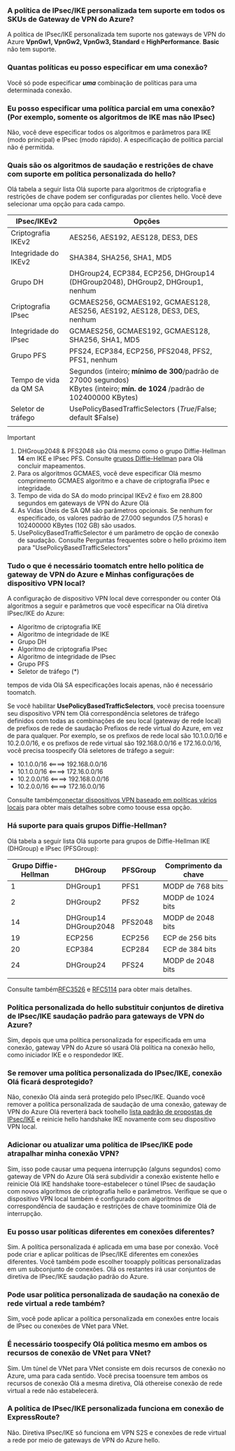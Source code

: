 ### <a name="is-custom-ipsecike-policy-supported-on-all-azure-vpn-gateway-skus"></a>A política de IPsec/IKE personalizada tem suporte em todos os SKUs de Gateway de VPN do Azure?
A política de IPsec/IKE personalizada tem suporte nos gateways de VPN do Azure **VpnGw1, VpnGw2, VpnGw3, Standard** e **HighPerformance**. **Basic** não tem suporte.

### <a name="how-many-policies-can-i-specify-on-a-connection"></a>Quantas políticas eu posso especificar em uma conexão?
Você só pode especificar ***uma*** combinação de políticas para uma determinada conexão.

### <a name="can-i-specify-a-partial-policy-on-a-connection-eg-only-ike-algorithms-but-not-ipsec"></a>Eu posso especificar uma política parcial em uma conexão? (Por exemplo, somente os algoritmos de IKE mas não IPsec)
Não, você deve especificar todos os algoritmos e parâmetros para IKE (modo principal) e IPsec (modo rápido). A especificação de política parcial não é permitida.

### <a name="what-are-hello-algorithms-and-key-strengths-supported-in-hello-custom-policy"></a>Quais são os algoritmos de saudação e restrições de chave com suporte em política personalizada do hello?
Olá tabela a seguir lista Olá suporte para algoritmos de criptografia e restrições de chave podem ser configuradas por clientes hello. Você deve selecionar uma opção para cada campo.

| **IPsec/IKEv2**  | **Opções**                                                                   |
| ---              | ---                                                                           |
| Criptografia IKEv2 | AES256, AES192, AES128, DES3, DES                                             |
| Integridade do IKEv2  | SHA384, SHA256, SHA1, MD5                                                     |
| Grupo DH         | DHGroup24, ECP384, ECP256, DHGroup14 (DHGroup2048), DHGroup2, DHGroup1, nenhum |
| Criptografia IPsec | GCMAES256, GCMAES192, GCMAES128, AES256, AES192, AES128, DES3, DES, nenhum      |
| Integridade do IPsec  | GCMAES256, GCMAES192, GCMAES128, SHA256, SHA1, MD5                            |
| Grupo PFS        | PFS24, ECP384, ECP256, PFS2048, PFS2, PFS1, nenhum                              |
| Tempo de vida da QM SA   | Segundos (inteiro; **mínimo de 300**/padrão de 27000 segundos)<br>KBytes (inteiro; **mín. de 1024** /padrão de 102400000 KBytes)           |
| Seletor de tráfego | UsePolicyBasedTrafficSelectors ($True/$False; default $False)                 |
|                  |                                                                               |

> [!IMPORTANT]
> 1. DHGroup2048 & PFS2048 são Olá mesmo como o grupo Diffie-Hellman **14** em IKE e IPsec PFS. Consulte [grupos Diffie-Hellman](#DH) para Olá concluir mapeamentos.
> 2. Para os algoritmos GCMAES, você deve especificar Olá mesmo comprimento GCMAES algoritmo e a chave de criptografia IPsec e integridade.
> 3. Tempo de vida do SA do modo principal IKEv2 é fixo em 28.800 segundos em gateways de VPN do Azure Olá
> 4. As Vidas Úteis de SA QM são parâmetros opcionais. Se nenhum for especificado, os valores padrão de 27.000 segundos (7,5 horas) e 102400000 KBytes (102 GB) são usados.
> 5. UsePolicyBasedTrafficSelector é um parâmetro de opção de conexão de saudação. Consulte Perguntas frequentes sobre o hello próximo item para "UsePolicyBasedTrafficSelectors"

### <a name="does-everything-need-toomatch-between-hello-azure-vpn-gateway-policy-and-my-on-premises-vpn-device-configurations"></a>Tudo o que é necessário toomatch entre hello política de gateway de VPN do Azure e Minhas configurações de dispositivo VPN local?
A configuração de dispositivo VPN local deve corresponder ou conter Olá algoritmos a seguir e parâmetros que você especificar na Olá diretiva IPsec/IKE do Azure:

* Algoritmo de criptografia IKE
* Algoritmo de integridade de IKE
* Grupo DH
* Algoritmo de criptografia IPsec
* Algoritmo de integridade de IPsec
* Grupo PFS
* Seletor de tráfego (*)

tempos de vida Olá SA especificações locais apenas, não é necessário toomatch.

Se você habilitar **UsePolicyBasedTrafficSelectors**, você precisa tooensure seu dispositivo VPN tem Olá correspondência seletores de tráfego definidos com todas as combinações de seu local (gateway de rede local) de prefixos de rede de saudação Prefixos de rede virtual do Azure, em vez de para qualquer. Por exemplo, se os prefixos de rede local são 10.1.0.0/16 e 10.2.0.0/16, e os prefixos de rede virtual são 192.168.0.0/16 e 172.16.0.0/16, você precisa toospecify Olá seletores de tráfego a seguir:
* 10.1.0.0/16 <====> 192.168.0.0/16
* 10.1.0.0/16 <====> 172.16.0.0/16
* 10.2.0.0/16 <====> 192.168.0.0/16
* 10.2.0.0/16 <====> 172.16.0.0/16

Consulte também[conectar dispositivos VPN baseado em políticas vários locais](../articles/vpn-gateway/vpn-gateway-connect-multiple-policybased-rm-ps.md) para obter mais detalhes sobre como toouse essa opção.

### <a name ="DH"></a>Há suporte para quais grupos Diffie-Hellman?
Olá tabela a seguir lista Olá suporte para grupos de Diffie-Hellman IKE (DHGroup) e IPsec (PFSGroup):

| **Grupo Diffie-Hellman**  | **DHGroup**              | **PFSGroup** | **Comprimento da chave** |
| ---                       | ---                      | ---          | ---            |
| 1                         | DHGroup1                 | PFS1         | MODP de 768 bits   |
| 2                         | DHGroup2                 | PFS2         | MODP de 1024 bits  |
| 14                        | DHGroup14<br>DHGroup2048 | PFS2048      | MODP de 2048 bits  |
| 19                        | ECP256                   | ECP256       | ECP de 256 bits    |
| 20                        | ECP384                   | ECP284       | ECP de 384 bits    |
| 24                        | DHGroup24                | PFS24        | MODP de 2048 bits  |
|                           |                          |              |                |

Consulte também[RFC3526](https://tools.ietf.org/html/rfc3526) e [RFC5114](https://tools.ietf.org/html/rfc5114) para obter mais detalhes.

### <a name="does-hello-custom-policy-replace-hello-default-ipsecike-policy-sets-for-azure-vpn-gateways"></a>Política personalizada do hello substituir conjuntos de diretiva de IPsec/IKE saudação padrão para gateways de VPN do Azure?
Sim, depois que uma política personalizada for especificada em uma conexão, gateway VPN do Azure só usará Olá política na conexão hello, como iniciador IKE e o respondedor IKE.

### <a name="if-i-remove-a-custom-ipsecike-policy-does-hello-connection-become-unprotected"></a>Se remover uma política personalizada do IPsec/IKE, conexão Olá ficará desprotegido?
Não, conexão Olá ainda será protegido pelo IPsec/IKE. Quando você remover a política personalizada de saudação de uma conexão, gateway de VPN do Azure Olá reverterá back toohello [lista padrão de propostas de IPsec/IKE](../articles/vpn-gateway/vpn-gateway-about-vpn-devices.md) e reinicie hello handshake IKE novamente com seu dispositivo VPN local.

### <a name="would-adding-or-updating-an-ipsecike-policy-disrupt-my-vpn-connection"></a>Adicionar ou atualizar uma política de IPsec/IKE pode atrapalhar minha conexão VPN?
Sim, isso pode causar uma pequena interrupção (alguns segundos) como gateway de VPN do Azure Olá será subdividir a conexão existente hello e reinicie Olá IKE handshake toore-estabelecer o túnel IPsec de saudação com novos algoritmos de criptografia hello e parâmetros. Verifique se que o dispositivo VPN local também é configurado com algoritmos de correspondência de saudação e restrições de chave toominimize Olá de interrupção.

### <a name="can-i-use-different-policies-on-different-connections"></a>Eu posso usar políticas diferentes em conexões diferentes?
Sim. A política personalizada é aplicada em uma base por conexão. Você pode criar e aplicar políticas de IPsec/IKE diferentes em conexões diferentes. Você também pode escolher tooapply políticas personalizadas em um subconjunto de conexões. Olá os restantes irá usar conjuntos de diretiva de IPsec/IKE saudação padrão do Azure.

### <a name="can-i-use-hello-custom-policy-on-vnet-to-vnet-connection-as-well"></a>Pode usar política personalizada de saudação na conexão de rede virtual a rede também?
Sim, você pode aplicar a política personalizada em conexões entre locais de IPsec ou conexões de VNet para VNet.

### <a name="do-i-need-toospecify-hello-same-policy-on-both-vnet-to-vnet-connection-resources"></a>É necessário toospecify Olá política mesmo em ambos os recursos de conexão de VNet para VNet?
Sim. Um túnel de VNet para VNet consiste em dois recursos de conexão no Azure, uma para cada sentido. Você precisa tooensure tem ambos os recursos de conexão Olá a mesma diretiva, Olá othereise conexão de rede virtual a rede não estabelecerá.

### <a name="does-custom-ipsecike-policy-work-on-expressroute-connection"></a>A política de IPsec/IKE personalizada funciona em conexão de ExpressRoute?
Não. Diretiva IPsec/IKE só funciona em VPN S2S e conexões de rede virtual a rede por meio de gateways de VPN do Azure hello.

